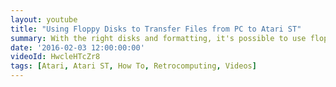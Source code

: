 ```yaml
---
layout: youtube
title: "Using Floppy Disks to Transfer Files from PC to Atari ST"
summary: With the right disks and formatting, it's possible to use floppy disks to transfer files from PC to Atari ST.
date: '2016-02-03 12:00:00:00'
videoId: HwcleHTcZr8
tags: [Atari, Atari ST, How To, Retrocomputing, Videos]
---
```


